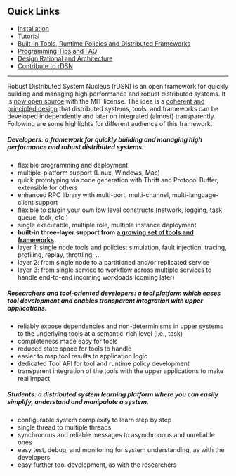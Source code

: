 
## Quick Links

* [Installation](https://github.com/Microsoft/rDSN/wiki/Installation)
* [Tutorial](https://github.com/Microsoft/rDSN/wiki/A-Tutorial-for-Developers)
* [Built-in Tools, Runtime Policies and Distributed Frameworks](https://github.com/Microsoft/rDSN/wiki/Available-Tools,-Policies-and-Frameworks)
* [Programming Tips and FAQ](https://github.com/Microsoft/rDSN/wiki/Programming-Tips-and-FAQ)
* [Design Rational and Architecture](https://github.com/Microsoft/rDSN/wiki/Design-Rational-and-Architecture)
* [Contribute to rDSN](https://github.com/Microsoft/rDSN/wiki/Contribute)

***

Robust Distributed System Nucleus (rDSN) is an open framework for quickly building and managing high performance and robust distributed systems. It is [now open source](http://research.microsoft.com/en-us/projects/rdsn/default.aspx) with the MIT license. The idea is a [coherent and principled design](https://github.com/Microsoft/rDSN/wiki/Design-Rational-and-Architecture) that distributed systems, tools, and frameworks can be developed independently and later on integrated (almost) transparently. Following are some highlights for different audience of this framework.

##### Developers: a framework for quickly building and managing high performance and robust distributed systems.

* flexible programming and deployment
 * multiple-platform support (Linux, Windows, Mac)
 * quick prototyping via code generation with Thrift and Protocol Buffer, extensible for others
 * enhanced RPC library with multi-port, multi-channel, multi-language-client support
 * flexible to plugin your own low level constructs (network, logging, task queue, lock, etc.)
 * single executable, multiple role, multiple instance deployment
* **built-in three-layer support from [a growing set of tools and frameworks](https://github.com/Microsoft/rDSN/wiki/Available-Tools,-Policies-and-Frameworks)**
 * layer 1: single node tools and policies: simulation, fault injection, tracing, profiling, replay, throttling, ...
 * layer 2: from single node to a partitioned and/or replicated service
 * layer 3: from single service to workflow across multiple services to handle end-to-end incoming workloads (coming later)

##### Researchers and tool-oriented developers: a tool platform which eases tool development and enables transparent integration with upper applications.

* reliably expose dependencies and non-determinisms in upper systems to the underlying tools at a semantic-rich level (i.e., task)
 * completeness made easy for tools
 * reduced state space for tools to handle
 * easier to map tool results to application logic
* dedicated Tool API for tool and runtime policy development
* transparent integration of the tools with the upper applications to make real impact

##### Students: a distributed system learning platform where you can easily simplify, understand and manipulate a system.

* configurable system complexity to learn step by step
 * single thread to multiple threads
 * synchronous and reliable messages to asynchronous and unreliable ones
* easy test, debug, and monitoring for system understanding, as with the developers
* easy further tool development, as with the researchers
